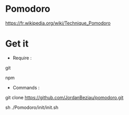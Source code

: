 # Pomodoro
https://fr.wikipedia.org/wiki/Technique_Pomodoro

# Get it
* Require :

git

npm

* Commands :

git clone https://github.com/JordanBeziau/pomodoro.git

sh ./Pomodoro/init/init.sh
